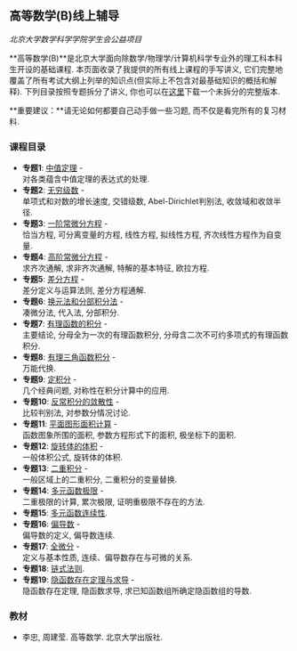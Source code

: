 ## 高等数学(B)线上辅导

_北京大学数学科学学院学生会公益项目_

**高等数学(B)**是北京大学面向除数学/物理学/计算机科学专业外的理工科本科生开设的基础课程. 本页面收录了我提供的所有线上课程的手写讲义, 它们完整地覆盖了所有考试大纲上列举的知识点(但实际上不包含对最基础知识的概括和解释). 下列目录按照专题拆分了讲义, 你也可以在[这里](././cal2021.pdf)下载一个未拆分的完整版本. 

**重要建议：**请无论如何都要自己动手做一些习题, 而不仅是看完所有的复习材料. 


### 课程目录

- **专题1**: [中值定理](././cal1.pdf) - <br/>
  对各类蕴含中值定理的表达式的处理.
- **专题2**: [无穷级数](././cal2.pdf) - <br/>
  单项式和对数的增长速度, 交错级数, Abel-Dirichlet判别法, 收敛域和收敛半径.
- **专题3**: [一阶常微分方程](././cal3.pdf) - <br/>
  恰当方程, 可分离变量的方程, 线性方程, 拟线性方程, 齐次线性方程作为自变量.
- **专题4**: [高阶常微分方程](././cal4.pdf) - <br/>
  求齐次通解, 求非齐次通解, 特解的基本特征, 欧拉方程.
- **专题5**: [差分方程](././cal5.pdf) - <br/>
  差分定义与运算法则, 差分方程通解.
- **专题6**: [换元法和分部积分法](././cal6.pdf) - <br/>
  凑微分法, 代入法, 分部积分.
- **专题7**: [有理函数的积分](././cal7.pdf) - <br/>
  主要结论, 分母全为一次的有理函数积分, 分母含二次不可约多项式的有理函数积分.
- **专题8**: [有理三角函数积分](././cal8.pdf) - <br/>
  万能代换.
- **专题9**: [定积分](././cal9.pdf) - <br/>
  几个经典问题, 对称性在积分计算中的应用.
- **专题10**: [反常积分的敛散性](././cal10.pdf) - <br/>
  比较判别法, 对参数分情况讨论.
- **专题11**: [平面图形面积计算](././cal11.pdf) - <br/>
  函数图象所围的面积, 参数方程形式下的面积, 极坐标下的面积.
- **专题12**: [旋转体的体积](././cal12.pdf) - <br/>
  一般体积公式, 旋转体的体积.
- **专题13**: [二重积分](././cal13.pdf) - <br/>
  一般区域上的二重积分, 二重积分的变量替换.
- **专题14**: [多元函数极限](././cal14.pdf) - <br/>
  二重极限的计算, 累次极限, 证明重极限不存在的方法.
- **专题15**: [多元函数连续性](././cal15.pdf).
- **专题16**: [偏导数](././cal16.pdf) - <br/>
  偏导数的定义, 偏导数连续.
- **专题17**: [全微分](././cal17.pdf) - <br/>
  定义与基本性质, 连续、偏导数存在与可微的关系.
- **专题18**: [链式法则](././cal18.pdf).
- **专题19**: [隐函数存在定理与求导](././cal19.pdf) - <br/>
  隐函数存在定理, 隐函数求导, 求已知函数组所确定隐函数组的导数.

### 教材
- 李忠, 周建莹. 高等数学. 北京大学出版社. 
